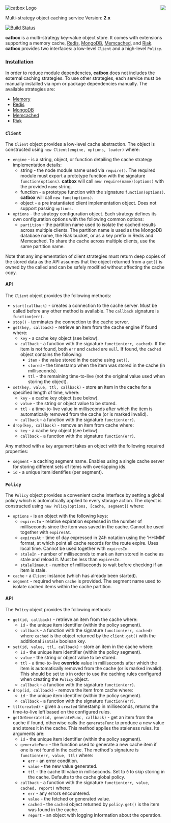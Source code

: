 <a href="https://github.com/spumko"><img src="https://raw.github.com/spumko/spumko/master/images/from.png" align="right" /></a>
![catbox Logo](https://raw.github.com/spumko/catbox/master/images/catbox.png)

Multi-strategy object caching service
Version: **2.x**

[![Build Status](https://secure.travis-ci.org/spumko/catbox.png)](http://travis-ci.org/spumko/catbox)

**catbox** is a multi-strategy key-value object store. It comes with extensions supporting a memory cache,
[Redis](http://redis.io/), [MongoDB](http://www.mongodb.org/), [Memcached](http://memcached.org/), and [Riak](http://basho.com/riak/).
**catbox** provides two interfaces: a low-level `Client` and a high-level `Policy`.


### Installation

In order to reduce module dependencies, **catbox** does not includes the external caching strategies. To use other strategies,
each service must be manually installed via npm or package dependencies manually. The available strategies are:

- [Memory](https://github.com/spumko/catbox-memory)
- [Redis](https://github.com/spumko/catbox-redis)
- [MongoDB](https://github.com/spumko/catbox-mongodb)
- [Memcached](https://github.com/spumko/catbox-memcached)
- [Riak](https://github.com/DanielBarnes/catbox-riak)


### `Client`

The `Client` object provides a low-level cache abstraction. The object is constructed using `new Client(engine, options, loader)` where:

- `engine` - is a string, object, or function detailing the cache strategy implementation details:
    - string - the node module name used via `require()`. The required module must export a prototype function with the signature
      `function(options)`. **catbox** will call `new require(name)(options)` with the provided `name` string.
    - function - a prototype function with the signature `function(options)`. **catbox** will call `new func(options)`.
    - object - a pre instantiated client implementation object. Does not support passing `options`.
- `options` - the strategy configuration object. Each strategy defines its own configuration options with the following common options:
    - `partition` - the partition name used to isolate the cached results across multiple clients. The partition name is used
      as the MongoDB database name, the Riak bucket, or as a key prefix in Redis and Memcached. To share the cache across multiple clients,
      use the same partition name.

Note that any implementation of client strategies must return deep copies of the stored data as the API assumes that the object returned
from a `get()` is owned by the called and can be safely modified without affecting the cache copy.


#### API

The `Client` object provides the following methods:

- `start(callback)` - creates a connection to the cache server. Must be called before any other method is available.
  The `callback` signature is `function(err)`.
- `stop()` - terminates the connection to the cache server.
- `get(key, callback)` - retrieve an item from the cache engine if found where:
    - `key` - a cache key object (see below).
    - `callback` - a function with the signature `function(err, cached)`. If the item is not found, both `err` and `cached` are `null`.
      If found, the `cached` object contains the following:
        - `item` - the value stored in the cache using `set()`.
        - `stored` - the timestamp when the item was stored in the cache (in milliseconds).
        - `ttl` - the remaining time-to-live (not the original value used when storing the object).
- `set(key, value, ttl, callback)` - store an item in the cache for a specified length of time, where:
    - `key` - a cache key object (see below).
    - `value` - the string or object value to be stored.
    - `ttl` - a time-to-live value in milliseconds after which the item is automatically removed from the cache (or is marked invalid).
    - `callback` - a function with the signature `function(err)`.
- `drop(key, callback)` - remove an item from cache where:
    - `key` - a cache key object (see below).
    - `callback` - a function with the signature `function(err)`.

Any method with a `key` argument takes an object with the following required properties:
- `segment` - a caching segment name. Enables using a single cache server for storing different sets of items with overlapping ids.
- `id` - a unique item identifies (per segment).


### `Policy`

The `Policy` object provides a convenient cache interface by setting a global policy which is automatically applied to every storage action.
The object is constructed using `new Policy(options, [cache, segment])` where:

- `options` - is an object with the following keys:
    - `expiresIn` - relative expiration expressed in the number of milliseconds since the item was saved in the cache. Cannot be used
      together with `expiresAt`.
    - `expiresAt` - time of day expressed in 24h notation using the 'HH:MM' format, at which point all cache records for the route
      expire. Uses local time. Cannot be used together with `expiresIn`.
    - `staleIn` - number of milliseconds to mark an item stored in cache as stale and reload it.  Must be less than `expiresIn`.
    - `staleTimeout` - number of milliseconds to wait before checking if an item is stale.
- `cache` - a `Client` instance (which has already been started).
- `segment` - required when `cache` is provided. The segment name used to isolate cached items within the cache partition.


#### API

The `Policy` object provides the following methods:

- `get(id, callback)` - retrieve an item from the cache where:
    - `id` - the unique item identifier (within the policy segment).
    - `callback` - a function with the signature `function(err, cached)` where `cached` is the object returned by the `client.get()` with
      the additional `isStale` boolean key.
- `set(id, value, ttl, callback)` - store an item in the cache where:
    - `id` - the unique item identifier (within the policy segment).
    - `value` - the string or object value to be stored.
    - `ttl` - a time-to-live **override** value in milliseconds after which the item is automatically removed from the cache (or is marked invalid).
      This should be set to `0` in order to use the caching rules configured when creating the `Policy` object.
    - `callback` - a function with the signature `function(err)`.
- `drop(id, callback)` - remove the item from cache where:
    - `id` - the unique item identifier (within the policy segment).
    - `callback` - a function with the signature `function(err)`.
- `ttl(created)` - given a `created` timestamp in milliseconds, returns the time-to-live left based on the configured rules.
- `getOrGenerate(id, generateFunc, callback)` - get an item from the cache if found, otherwise calls the `generateFunc` to produce a new value
  and stores it in the cache. This method applies the staleness rules. Its arguments are:
    - `id` - the unique item identifier (within the policy segment).
    - `generateFunc` - the function used to generate a new cache item if one is not found in the cache. The method's signature is
      `function(err, value, ttl)` where:
        - `err` - an error condition.
        - `value` - the new value generated.
        - `ttl` - the cache ttl value in milliseconds. Set to `0` to skip storing in the cache. Defaults to the cache global policy.
    - `callback` - a function with the signature `function(err, value, cached, report)` where:
        - `err` - any errors encountered.
        - `value` - the fetched or generated value.
        - `cached` - the `cached` object returned by `policy.get()` is the item was found in the cache.
        - `report` - an object with logging information about the operation.
